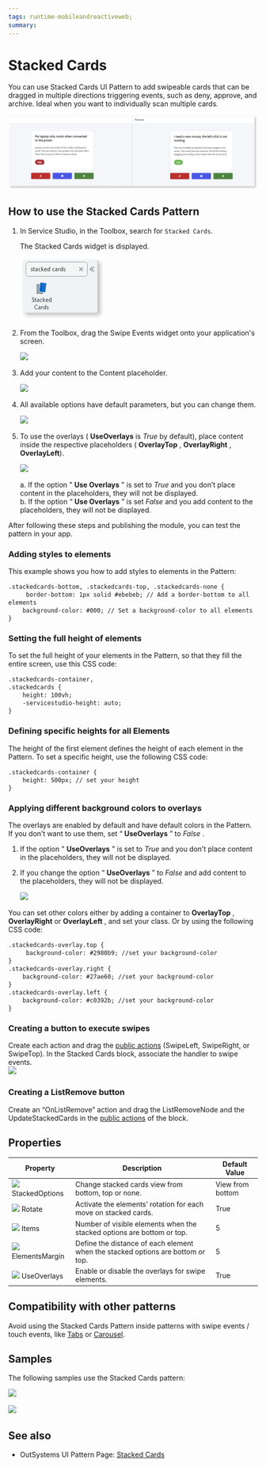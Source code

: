 ```yaml
---
tags: runtime-mobileandreactiveweb;  
summary: 
---
```


# Stacked Cards

You can use Stacked Cards UI Pattern to add swipeable cards that can be dragged in multiple directions triggering events, such as deny, approve, and archive. Ideal when you want to individually scan multiple cards.

   ![](images/stackedcards-preview.png)

## How to use the Stacked Cards Pattern

1. In Service Studio, in the Toolbox, search for  `Stacked Cards`. 

    The Stacked Cards widget is displayed.

    ![](images/stackedcards-icon.png)

1. From the Toolbox, drag the Swipe Events widget onto your application's screen.

    ![](images/Stacked_drag_pattern.png)

1. Add your content to the Content placeholder.

    ![](images/Stacked_interaction.png)

1. All available options have default parameters, but you can change them.

    ![](images/Stacked_default_parameters.png)

1. To use the overlays ( **UseOverlays** is _True_ by default), place content inside the respective placeholders ( **OverlayTop** , **OverlayRight** , **OverlayLeft**).

    ![](images/Stacked_overlay.png)

    a. If the option " **Use Overlays** " is set to _True_ and you don’t place content in the placeholders, they will not be displayed.  
    b. If the option “ **Use Overlays** ” is set _False_ and you add content to the placeholders, they will not be displayed.

After following these steps and publishing the module, you can test the pattern in your app.

### Adding styles to elements

This example shows you how to add styles to elements in the Pattern:

    
    
    .stackedcards-bottom, .stackedcards-top, .stackedcards-none {
         border-bottom: 1px solid #ebebeb; // Add a border-bottom to all elements
        background-color: #000; // Set a background-color to all elements
    }
    

### Setting the full height of elements

To set the full height of your elements in the Pattern, so that they fill the entire screen, use this CSS code:

    
    
    .stackedcards-container,
    .stackedcards {
        height: 100vh;
        -servicestudio-height: auto;
    }
    

### Defining specific heights for all Elements

The height of the first element defines the height of each element in the Pattern. To set a specific height, use the following CSS code:

    
    
    .stackedcards-container {
        height: 500px; // set your height
    }
    

### Applying different background colors to overlays

The overlays are enabled by default and have default colors in the Pattern. If you don’t want to use them, set “ **UseOverlays** ” to _False_ .

1. If the option " **UseOverlays** " is set to _True_ and you don’t place content in the placeholders, they will not be displayed.

1. If you change the option “ **UseOverlays** ” to _False_ and add content to the placeholders, they will not be displayed.

    ![](images/Stacked_background.png)

You can set other colors either by adding a container to **OverlayTop** , **OverlayRight** or **OverlayLeft** , and set your class. Or by using the following CSS code:

    
    
    .stackedcards-overlay.top {
         background-color: #2980b9; //set your background-color
    }
    .stackedcards-overlay.right {
        background-color: #27ae60; //set your background-color
    }
    .stackedcards-overlay.left {
        background-color: #c0392b; //set your background-color
    }
    

### Creating a button to execute swipes

Create each action and drag the [public actions](<public-actions.md>) (SwipeLeft, SwipeRight, or SwipeTop). In the Stacked Cards block, associate the handler to swipe events.  
![](images/Stacked_swipe.png)

### Creating a ListRemove button

Create an “OnListRemove” action and drag the ListRemoveNode and the UpdateStackedCards in the [public actions](<public-actions.md>) of the block.

## Properties

**Property** |  **Description** |  **Default Value**  
---|---|---  
![](images/input.png) StackedOptions  |  Change stacked cards view from bottom, top or none.  |  View from bottom  
![](images/input.png) Rotate  |  Activate the elements’ rotation for each move on stacked cards.  |  True 
![](images/input.png) Items  |  Number of visible elements when the stacked options are bottom or top.  |  5  
![](images/input.png) ElementsMargin  |  Define the distance of each element when the stacked options are bottom or top.  |  5  
![](images/input.png) UseOverlays  |  Enable or disable the overlays for swipe elements.  |  True
  
## Compatibility with other patterns

Avoid using the Stacked Cards Pattern inside patterns with swipe events / touch events, like [Tabs](<tabs.md>) or [Carousel](<carousel.md>).

## Samples

The following samples use the Stacked Cards pattern:

![](images/StackedCards-Sample-1.PNG)

![](images/StackedCards-Sample-2.PNG)

## See also

* OutSystems UI Pattern Page: [Stacked Cards](https://outsystemsui.outsystems.com/OutSystemsUIWebsite/PatternDetail?PatternId=68)